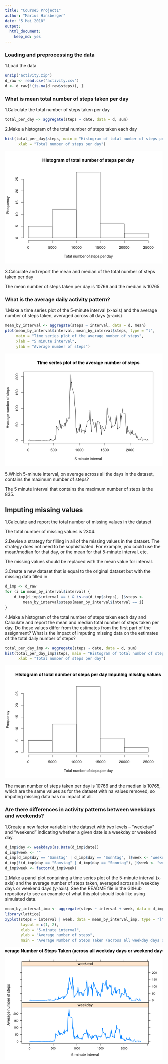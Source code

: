 ```yaml
---
title: "Course5 Project1"
author: "Marius Hinsberger"
date: "5 Mai 2018"
output: 
  html_document: 
    keep_md: yes
---
```




### Loading and preprocessing the data

1.Load the data

```r
unzip("activity.zip")
d_raw <- read.csv("activity.csv")
d <- d_raw[!(is.na(d_raw$steps)), ]
```

### What is mean total number of steps taken per day

1.Calculate the total number of steps taken per day

```r
total_per_day <- aggregate(steps ~ date, data = d, sum)
```

2.Make a histogram of the total number of steps taken each day

```r
hist(total_per_day$steps, main = "Histogram of total number of steps per day", 
      xlab = "Total number of steps per day")
```

![](PA1_template_files/figure-html/unnamed-chunk-3-1.png)<!-- -->

3.Calculate and report the mean and median of the total number of steps taken per day

The mean number of steps taken per day is 10766 and the median is 10765.

### What is the average daily activity pattern?

1.Make a time series plot of the 5-minute interval (x-axis) and the average number of steps taken, averaged across all days (y-axis)

```r
mean_by_interval <- aggregate(steps ~ interval, data = d, mean)
plot(mean_by_interval$interval, mean_by_interval$steps, type = "l", 
     main = "Time series plot of the average number of steps",
     xlab = "5 minute interval",
     ylab = "Average number of steps")
```

![](PA1_template_files/figure-html/unnamed-chunk-4-1.png)<!-- -->

5.Which 5-minute interval, on average across all the days in the dataset, contains the maximum number of steps?

The 5 minute interval that contains the maximum number of steps is the 835.

## Imputing missing values

1.Calculate and report the total number of missing values in the dataset

The total number of missing values is 2304.

2.Devise a strategy for filling in all of the missing values in the dataset. The strategy does not need to be sophisticated. For example, you could use the mean/median for that day, or the mean for that 5-minute interval, etc.

The missing values should be replaced with the mean value for interval.

3.Create a new dataset that is equal to the original dataset but with the missing data filled in


```r
d_imp <- d_raw
for (i in mean_by_interval$interval) {
    d_imp[d_imp$interval == i & is.na(d_imp$steps), ]$steps <- 
        mean_by_interval$steps[mean_by_interval$interval == i]
}
```

4.Make a histogram of the total number of steps taken each day and Calculate and report the mean and median total number of steps taken per day. Do these values differ from the estimates from the first part of the assignment? What is the impact of imputing missing data on the estimates of the total daily number of steps?


```r
total_per_day_imp <- aggregate(steps ~ date, data = d, sum)
hist(total_per_day_imp$steps, main = "Histogram of total number of steps per day imputing missing values", 
      xlab = "Total number of steps per day")
```

![](PA1_template_files/figure-html/unnamed-chunk-6-1.png)<!-- -->

The mean number of steps taken per day is 10766 and the median is 10765, which are the same values as for the dataset with na values removed, so imputing missing data has no impact at all.

### Are there differences in activity patterns between weekdays and weekends?

1.Create a new factor variable in the dataset with two levels – “weekday” and “weekend” indicating whether a given date is a weekday or weekend day.


```r
d_imp$day <- weekdays(as.Date(d_imp$date))
d_imp$week <- ""
d_imp[d_imp$day == "Samstag" | d_imp$day == "Sonntag", ]$week <- "weekend"
d_imp[!(d_imp$day == "Samstag" | d_imp$day == "Sonntag"), ]$week <- "weekday"
d_imp$week <- factor(d_imp$week)
```

2.Make a panel plot containing a time series plot of the 5-minute interval (x-axis) and the average number of steps taken, averaged across all weekday days or weekend days (y-axis). See the README file in the GitHub repository to see an example of what this plot should look like using simulated data.


```r
mean_by_interval_imp <- aggregate(steps ~ interval + week, data = d_imp, mean)
library(lattice)
xyplot(steps ~ interval | week, data = mean_by_interval_imp, type = "l", lwd = 2,
       layout = c(1, 2), 
       xlab = "5-minute interval", 
       ylab = "Average number of steps",
       main = "Average Number of Steps Taken (across all weekday days or weekend days)")
```

![](PA1_template_files/figure-html/unnamed-chunk-8-1.png)<!-- -->
